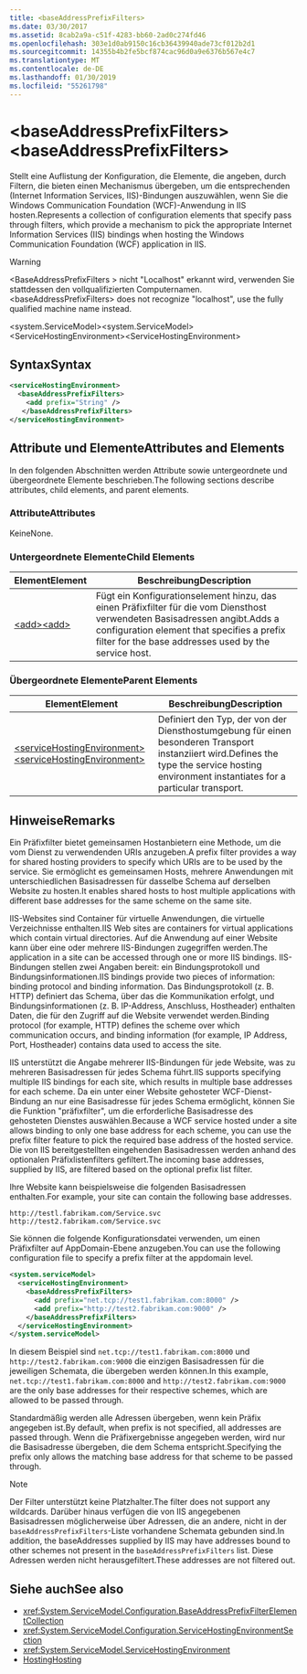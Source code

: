 ```yaml
---
title: <baseAddressPrefixFilters>
ms.date: 03/30/2017
ms.assetid: 8cab2a9a-c51f-4283-bb60-2ad0c274fd46
ms.openlocfilehash: 303e1d0ab9150c16cb36439940ade73cf012b2d1
ms.sourcegitcommit: 14355b4b2fe5bcf874cac96d0a9e6376b567e4c7
ms.translationtype: MT
ms.contentlocale: de-DE
ms.lasthandoff: 01/30/2019
ms.locfileid: "55261798"
---
```

# <a name="baseaddressprefixfilters"></a><span data-ttu-id="1ca29-101">\<baseAddressPrefixFilters></span><span class="sxs-lookup"><span data-stu-id="1ca29-101">\<baseAddressPrefixFilters></span></span>
<span data-ttu-id="1ca29-102">Stellt eine Auflistung der Konfiguration, die Elemente, die angeben, durch Filtern, die bieten einen Mechanismus übergeben, um die entsprechenden (Internet Information Services, IIS)-Bindungen auszuwählen, wenn Sie die Windows Communication Foundation (WCF)-Anwendung in IIS hosten.</span><span class="sxs-lookup"><span data-stu-id="1ca29-102">Represents a collection of configuration elements that specify pass through filters, which provide a mechanism to pick the appropriate Internet Information Services (IIS) bindings when hosting the Windows Communication Foundation (WCF) application in IIS.</span></span>  
  
> [!WARNING]
>  <span data-ttu-id="1ca29-103">\<BaseAddressPrefixFilters > nicht "Localhost" erkannt wird, verwenden Sie stattdessen den vollqualifizierten Computernamen.</span><span class="sxs-lookup"><span data-stu-id="1ca29-103">\<baseAddressPrefixFilters> does not recognize "localhost", use the fully qualified machine name instead.</span></span>  
  
 <span data-ttu-id="1ca29-104">\<system.ServiceModel></span><span class="sxs-lookup"><span data-stu-id="1ca29-104">\<system.ServiceModel></span></span>  
<span data-ttu-id="1ca29-105">\<ServiceHostingEnvironment></span><span class="sxs-lookup"><span data-stu-id="1ca29-105">\<ServiceHostingEnvironment></span></span>  
  
## <a name="syntax"></a><span data-ttu-id="1ca29-106">Syntax</span><span class="sxs-lookup"><span data-stu-id="1ca29-106">Syntax</span></span>  
  
```xml  
<serviceHostingEnvironment>
  <baseAddressPrefixFilters>
    <add prefix="String" />
   </baseAddressPrefixFilters>
</serviceHostingEnvironment>
```  
  
## <a name="attributes-and-elements"></a><span data-ttu-id="1ca29-107">Attribute und Elemente</span><span class="sxs-lookup"><span data-stu-id="1ca29-107">Attributes and Elements</span></span>  
 <span data-ttu-id="1ca29-108">In den folgenden Abschnitten werden Attribute sowie untergeordnete und übergeordnete Elemente beschrieben.</span><span class="sxs-lookup"><span data-stu-id="1ca29-108">The following sections describe attributes, child elements, and parent elements.</span></span>  
  
### <a name="attributes"></a><span data-ttu-id="1ca29-109">Attribute</span><span class="sxs-lookup"><span data-stu-id="1ca29-109">Attributes</span></span>  
 <span data-ttu-id="1ca29-110">Keine</span><span class="sxs-lookup"><span data-stu-id="1ca29-110">None.</span></span>  
  
### <a name="child-elements"></a><span data-ttu-id="1ca29-111">Untergeordnete Elemente</span><span class="sxs-lookup"><span data-stu-id="1ca29-111">Child Elements</span></span>  
  
|<span data-ttu-id="1ca29-112">Element</span><span class="sxs-lookup"><span data-stu-id="1ca29-112">Element</span></span>|<span data-ttu-id="1ca29-113">Beschreibung</span><span class="sxs-lookup"><span data-stu-id="1ca29-113">Description</span></span>|  
|-------------|-----------------|  
|[<span data-ttu-id="1ca29-114">\<add></span><span class="sxs-lookup"><span data-stu-id="1ca29-114">\<add></span></span>](../../../../../docs/framework/configure-apps/file-schema/wcf/add-of-baseaddressprefixfilter.md)|<span data-ttu-id="1ca29-115">Fügt ein Konfigurationselement hinzu, das einen Präfixfilter für die vom Diensthost verwendeten Basisadressen angibt.</span><span class="sxs-lookup"><span data-stu-id="1ca29-115">Adds a configuration element that specifies a prefix filter for the base addresses used by the service host.</span></span>|  
  
### <a name="parent-elements"></a><span data-ttu-id="1ca29-116">Übergeordnete Elemente</span><span class="sxs-lookup"><span data-stu-id="1ca29-116">Parent Elements</span></span>  
  
|<span data-ttu-id="1ca29-117">Element</span><span class="sxs-lookup"><span data-stu-id="1ca29-117">Element</span></span>|<span data-ttu-id="1ca29-118">Beschreibung</span><span class="sxs-lookup"><span data-stu-id="1ca29-118">Description</span></span>|  
|-------------|-----------------|  
|[<span data-ttu-id="1ca29-119">\<serviceHostingEnvironment></span><span class="sxs-lookup"><span data-stu-id="1ca29-119">\<serviceHostingEnvironment></span></span>](../../../../../docs/framework/configure-apps/file-schema/wcf/servicehostingenvironment.md)|<span data-ttu-id="1ca29-120">Definiert den Typ, der von der Diensthostumgebung für einen besonderen Transport instanziiert wird.</span><span class="sxs-lookup"><span data-stu-id="1ca29-120">Defines the type the service hosting environment instantiates for a particular transport.</span></span>|  
  
## <a name="remarks"></a><span data-ttu-id="1ca29-121">Hinweise</span><span class="sxs-lookup"><span data-stu-id="1ca29-121">Remarks</span></span>  
 <span data-ttu-id="1ca29-122">Ein Präfixfilter bietet gemeinsamen Hostanbietern eine Methode, um die vom Dienst zu verwendenden URIs anzugeben.</span><span class="sxs-lookup"><span data-stu-id="1ca29-122">A prefix filter provides a way for shared hosting providers to specify which URIs are to be used by the service.</span></span> <span data-ttu-id="1ca29-123">Sie ermöglicht es gemeinsamen Hosts, mehrere Anwendungen mit unterschiedlichen Basisadressen für dasselbe Schema auf derselben Website zu hosten.</span><span class="sxs-lookup"><span data-stu-id="1ca29-123">It enables shared hosts to host multiple applications with different base addresses for the same scheme on the same site.</span></span>  
  
 <span data-ttu-id="1ca29-124">IIS-Websites sind Container für virtuelle Anwendungen, die virtuelle Verzeichnisse enthalten.</span><span class="sxs-lookup"><span data-stu-id="1ca29-124">IIS Web sites are containers for virtual applications which contain virtual directories.</span></span> <span data-ttu-id="1ca29-125">Auf die Anwendung auf einer Website kann über eine oder mehrere IIS-Bindungen zugegriffen werden.</span><span class="sxs-lookup"><span data-stu-id="1ca29-125">The application in a site can be accessed through one or more IIS bindings.</span></span> <span data-ttu-id="1ca29-126">IIS-Bindungen stellen zwei Angaben bereit: ein Bindungsprotokoll und Bindungsinformationen.</span><span class="sxs-lookup"><span data-stu-id="1ca29-126">IIS bindings provide two pieces of information: binding protocol and binding information.</span></span> <span data-ttu-id="1ca29-127">Das Bindungsprotokoll (z.&#160;B. HTTP) definiert das Schema, über das die Kommunikation erfolgt, und Bindungsinformationen (z.&#160;B. IP-Address, Anschluss, Hostheader) enthalten Daten, die für den Zugriff auf die Website verwendet werden.</span><span class="sxs-lookup"><span data-stu-id="1ca29-127">Binding protocol (for example, HTTP) defines the scheme over which communication occurs, and binding information (for example, IP Address, Port, Hostheader) contains data used to access the site.</span></span>  
  
 <span data-ttu-id="1ca29-128">IIS unterstützt die Angabe mehrerer IIS-Bindungen für jede Website, was zu mehreren Basisadressen für jedes Schema führt.</span><span class="sxs-lookup"><span data-stu-id="1ca29-128">IIS supports specifying multiple IIS bindings for each site, which results in multiple base addresses for each scheme.</span></span> <span data-ttu-id="1ca29-129">Da ein unter einer Website gehosteter WCF-Dienst-Bindung an nur eine Basisadresse für jedes Schema ermöglicht, können Sie die Funktion "präfixfilter", um die erforderliche Basisadresse des gehosteten Dienstes auswählen.</span><span class="sxs-lookup"><span data-stu-id="1ca29-129">Because a WCF service hosted under a site allows binding to only one base address for each scheme, you can use the prefix filter feature to pick the required base address of the hosted service.</span></span> <span data-ttu-id="1ca29-130">Die von IIS bereitgestellten eingehenden Basisadressen werden anhand des optionalen Präfixlistenfilters gefiltert.</span><span class="sxs-lookup"><span data-stu-id="1ca29-130">The incoming base addresses, supplied by IIS, are filtered based on the optional prefix list filter.</span></span>  
  
 <span data-ttu-id="1ca29-131">Ihre Website kann beispielsweise die folgenden Basisadressen enthalten.</span><span class="sxs-lookup"><span data-stu-id="1ca29-131">For example, your site can contain the following base addresses.</span></span>  
  
```  
http://testl.fabrikam.com/Service.svc  
http://test2.fabrikam.com/Service.svc  
```  
  
 <span data-ttu-id="1ca29-132">Sie können die folgende Konfigurationsdatei verwenden, um einen Präfixfilter auf AppDomain-Ebene anzugeben.</span><span class="sxs-lookup"><span data-stu-id="1ca29-132">You can use the following configuration file to specify a prefix filter at the appdomain level.</span></span>  
  
```xml  
<system.serviceModel>
  <serviceHostingEnvironment>
    <baseAddressPrefixFilters>
      <add prefix="net.tcp://test1.fabrikam.com:8000" />
      <add prefix="http://test2.fabrikam.com:9000" />
    </baseAddressPrefixFilters>
  </serviceHostingEnvironment>
</system.serviceModel>
```  
  
 <span data-ttu-id="1ca29-133">In diesem Beispiel sind `net.tcp://test1.fabrikam.com:8000` und `http://test2.fabrikam.com:9000` die einzigen Basisadressen für die jeweiligen Schemata, die übergeben werden können.</span><span class="sxs-lookup"><span data-stu-id="1ca29-133">In this example, `net.tcp://test1.fabrikam.com:8000` and `http://test2.fabrikam.com:9000` are the only base addresses for their respective schemes, which are allowed to be passed through.</span></span>  
  
 <span data-ttu-id="1ca29-134">Standardmäßig werden alle Adressen übergeben, wenn kein Präfix angegeben ist.</span><span class="sxs-lookup"><span data-stu-id="1ca29-134">By default, when prefix is not specified, all addresses are passed through.</span></span> <span data-ttu-id="1ca29-135">Wenn die Präfixergebnisse angegeben werden, wird nur die Basisadresse übergeben, die dem Schema entspricht.</span><span class="sxs-lookup"><span data-stu-id="1ca29-135">Specifying the prefix only allows the matching base address for that scheme to be passed through.</span></span>  
  
> [!NOTE]
>  <span data-ttu-id="1ca29-136">Der Filter unterstützt keine Platzhalter.</span><span class="sxs-lookup"><span data-stu-id="1ca29-136">The filter does not support any wildcards.</span></span> <span data-ttu-id="1ca29-137">Darüber hinaus verfügen die von IIS angegebenen Basisadressen möglicherweise über Adressen, die an andere, nicht in der `baseAddressPrefixFilters`-Liste vorhandene Schemata gebunden sind.</span><span class="sxs-lookup"><span data-stu-id="1ca29-137">In addition, the baseAddresses supplied by IIS may have addresses bound to other schemes not present in the `baseAddressPrefixFilters` list.</span></span> <span data-ttu-id="1ca29-138">Diese Adressen werden nicht herausgefiltert.</span><span class="sxs-lookup"><span data-stu-id="1ca29-138">These addresses are not filtered out.</span></span>  
  
## <a name="see-also"></a><span data-ttu-id="1ca29-139">Siehe auch</span><span class="sxs-lookup"><span data-stu-id="1ca29-139">See also</span></span>
- <xref:System.ServiceModel.Configuration.BaseAddressPrefixFilterElementCollection>
- <xref:System.ServiceModel.Configuration.ServiceHostingEnvironmentSection>
- <xref:System.ServiceModel.ServiceHostingEnvironment>
- [<span data-ttu-id="1ca29-140">Hosting</span><span class="sxs-lookup"><span data-stu-id="1ca29-140">Hosting</span></span>](../../../../../docs/framework/wcf/feature-details/hosting.md)
